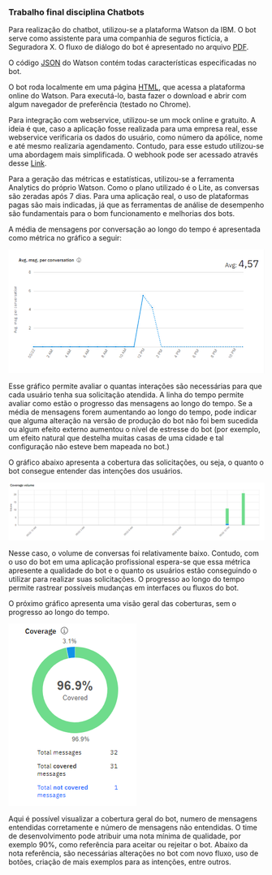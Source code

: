 
### Trabalho final disciplina Chatbots

Para realização do chatbot, utilizou-se a plataforma Watson da IBM. O bot serve como assistente para uma companhia de seguros fictícia, a Seguradora X.
O fluxo de diálogo do bot é apresentado no arquivo [PDF](/Fluxograma_Chatbot.pdf).

O código [JSON](/skill-Chatbot-Seguradora.json) do Watson contém todas características especificadas no bot.

O bot roda localmente em uma página [HTML](/bot.html), que acessa a plataforma online do Watson. Para executá-lo, basta fazer o download e abrir com algum navegador de preferência (testado no Chrome).

Para integração com webservice, utilizou-se um mock online e gratuito. A ideia é que, caso a aplicação fosse realizada para uma empresa real, esse webservice verificaria os dados do usuário, como número da apólice, nome e até mesmo realizaria agendamento. Contudo, para esse estudo utilizou-se uma abordagem mais simplificada. O webhook pode ser acessado através desse [Link](https://webhook.site/#!/85f0e81c-0aaf-49d3-9798-008572c87063/dc91560b-83ae-4e25-8d54-fa6b0f13b2df/1).

Para a geração das métricas e estatísticas, utilizou-se a ferramenta Analytics do próprio Watson. Como o plano utilizado é o Lite, as conversas são zeradas após 7 dias. Para uma aplicação real, o uso de plataformas pagas são mais indicadas, já que as ferramentas de análise de desempenho são fundamentais para o bom funcionamento e melhorias dos bots.

A média de mensagens por conversação ao longo do tempo é apresentada como métrica no gráfico a seguir:

![](/Avg_messages_metrics.png)

Esse gráfico permite avaliar o quantas interações são necessárias para que cada usuário tenha sua solicitação atendida. A linha do tempo permite avaliar como estão o progresso das mensagens ao longo do tempo. Se a média de mensagens forem aumentando ao longo do tempo, pode indicar que alguma alteração na versão de produção do bot não foi bem sucedida ou algum efeito externo aumentou o nível de estresse do bot (por exemplo, um efeito natural que destelha muitas casas de uma cidade e tal configuração não esteve bem mapeada no bot.)

O gráfico abaixo apresenta a cobertura das solicitações, ou seja, o quanto o bot consegue entender das intenções dos usuários.

![](/Coverage_volume_metrics.png)

Nesse caso, o volume de conversas foi relativamente baixo. Contudo, com o uso do bot em uma aplicação profissional espera-se que essa métrica apresente a qualidade do bot e o quanto os usuários estão conseguindo o utilizar para realizar suas solicitações. O progresso ao longo do tempo permite rastrear possíveis mudanças em interfaces ou fluxos do bot.

O próximo gráfico apresenta uma visão geral das coberturas, sem o progresso ao longo do tempo.

![](Coverage_metrics.png)

Aqui é possível visualizar a cobertura geral do bot, numero de mensagens entendidas corretamente e número de mensagens não entendidas. O time de desenvolvimento pode atribuir uma nota mínima de qualidade, por exemplo 90%, como referência para aceitar ou rejeitar o bot. Abaixo da nota referência, são necessárias alterações no bot com novo fluxo, uso de botões, criação de mais exemplos para as intenções, entre outros.